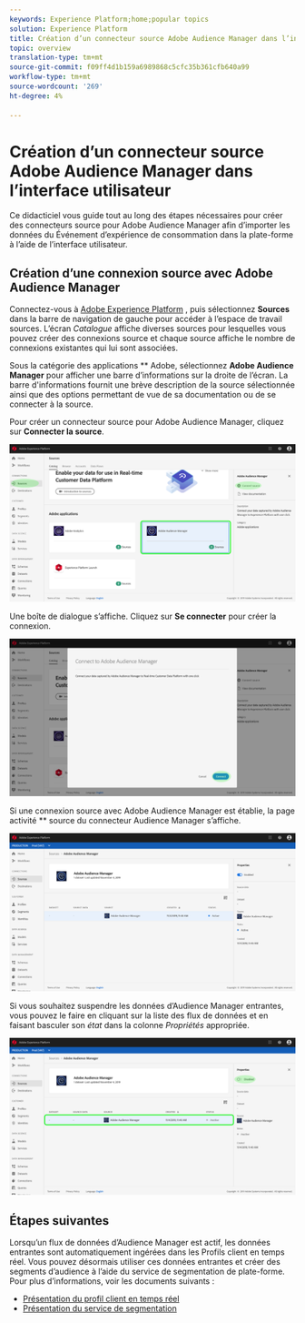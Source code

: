```yaml
---
keywords: Experience Platform;home;popular topics
solution: Experience Platform
title: Création d’un connecteur source Adobe Audience Manager dans l’interface utilisateur
topic: overview
translation-type: tm+mt
source-git-commit: f09ff4d1b159a6989868c5cfc35b361cfb640a99
workflow-type: tm+mt
source-wordcount: '269'
ht-degree: 4%

---
```



# Création d’un connecteur source Adobe Audience Manager dans l’interface utilisateur

Ce didacticiel vous guide tout au long des étapes nécessaires pour créer des connecteurs source pour Adobe Audience Manager afin d’importer les données du Événement d’expérience de consommation dans la plate-forme à l’aide de l’interface utilisateur.

## Création d’une connexion source avec Adobe Audience Manager

Connectez-vous à <a href="https://platform.adobe.com" target="_blank">Adobe Experience Platform</a> , puis sélectionnez **Sources** dans la barre de navigation de gauche pour accéder à l’espace de travail sources. L’écran *Catalogue* affiche diverses sources pour lesquelles vous pouvez créer des connexions source et chaque source affiche le nombre de connexions existantes qui lui sont associées.

Sous la catégorie des applications ** Adobe, sélectionnez **Adobe Audience Manager** pour afficher une barre d’informations sur la droite de l’écran. La barre d&#39;informations fournit une brève description de la source sélectionnée ainsi que des options permettant de vue de sa documentation ou de se connecter à la source.

Pour créer un connecteur source pour Adobe Audience Manager, cliquez sur **Connecter la source**.

![](../../../../images/tutorials/create/aam/aam_catalog.png)

Une boîte de dialogue s’affiche. Cliquez sur **Se connecter** pour créer la connexion.

![](../../../../images/tutorials/create/aam/aam_connect_full.png)

Si une connexion source avec Adobe Audience Manager est établie, la page activité ** source du connecteur Audience Manager s’affiche.

![](../../../../images/tutorials/create/aam/aam_flow.png)

Si vous souhaitez suspendre les données d’Audience Manager entrantes, vous pouvez le faire en cliquant sur la liste des flux de données et en faisant basculer son *état* dans la colonne *Propriétés* appropriée.

![](../../../../images/tutorials/create/aam/aam_flow_disable.png)

## Étapes suivantes

Lorsqu’un flux de données d’Audience Manager est actif, les données entrantes sont automatiquement ingérées dans les Profils client en temps réel. Vous pouvez désormais utiliser ces données entrantes et créer des segments d’audience à l’aide du service de segmentation de plate-forme. Pour plus d’informations, voir les documents suivants :

- [Présentation du profil client en temps réel](../../../../../profile/home.md)
- [Présentation du service de segmentation](../../../../../segmentation/home.md)